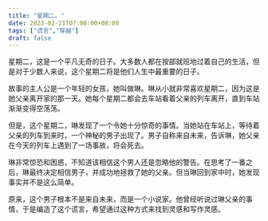 ```yaml
---
title: "星期二。"
date: 2023-02-21T07:00:00+08:00
tags: ["谎言","穿越"]
draft: false
---
```


星期二，这是一个平凡无奇的日子。大多数人都在按部就班地过着自己的生活，但是对于少数人来说，这个星期二将是他们人生中最重要的日子。

故事的主人公是一个年轻的女孩，她叫做琳。琳从小就非常喜欢星期二，因为这是她父亲离开家的那一天。她每个星期二都会去车站看着父亲的列车离开，直到车站渐渐变得空荡荡。

但是，这个星期二，琳发现了一个令她十分惊奇的事情。当她站在车站上，等待着父亲的列车到来时，一个神秘的男子出现了。男子自称来自未来，告诉琳，她父亲在今天的列车上遇到了一场事故，将会死去。

琳非常惊恐和困惑，不知道该相信这个男人还是忽略他的警告。在思考了一番之后，琳最终决定相信男子，并成功地拯救了她的父亲。但当琳回到家中时，她发现事实并不是这么简单。

原来，这个男子根本不是来自未来，而是一个小说家。他曾经听说过琳父亲的事情，于是编造了这个谎言，希望通过这种方式来找到灵感和写作灵感。